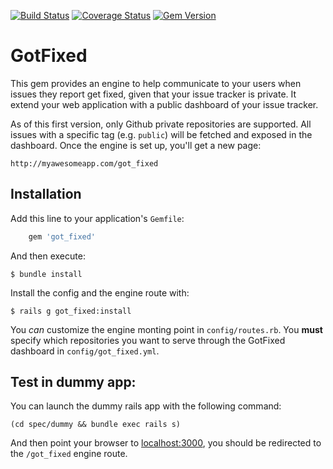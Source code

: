 [![Build Status](https://travis-ci.org/ssaunier/got_fixed.png)](https://travis-ci.org/ssaunier/got_fixed)
[![Coverage Status](https://coveralls.io/repos/ssaunier/got_fixed/badge.png?branch=mail-upon-issue-closed)](https://coveralls.io/r/ssaunier/got_fixed?branch=mail-upon-issue-closed)
[![Gem Version](https://badge.fury.io/rb/got_fixed.png)](http://badge.fury.io/rb/got_fixed)

# GotFixed

This gem provides an engine to help communicate to your users when issues they
report get fixed, given that your issue tracker is private. It extend your
web application with a public dashboard of your issue tracker.

As of this first version, only Github private repositories are supported. All
issues with a specific tag (e.g. `public`) will be fetched and exposed in
the dashboard. Once the engine is set up, you'll get a new page:

    http://myawesomeapp.com/got_fixed


## Installation

Add this line to your application's `Gemfile`:

```ruby
    gem 'got_fixed'
```

And then execute:

    $ bundle install

Install the config and the engine route with:

    $ rails g got_fixed:install

You *can* customize the engine monting point in `config/routes.rb`. You **must** specify
which repositories you want to serve through the GotFixed dashboard in `config/got_fixed.yml`.


## Test in dummy app:

You can launch the dummy rails app with the following command:
```
(cd spec/dummy && bundle exec rails s)
```
And then point your browser to [localhost:3000](http://localhost:3000), you should be redirected
to the `/got_fixed` engine route.
